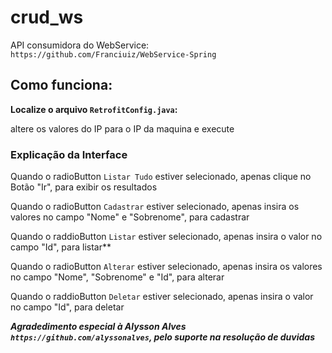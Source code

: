 # crud_ws
API consumidora do WebService:
`https://github.com/Franciuiz/WebService-Spring`


## Como funciona:
**Localize o arquivo `RetrofitConfig.java`:**

altere os valores do IP para o IP da maquina e execute



### Explicação da Interface
Quando o radioButton `Listar Tudo` estiver selecionado, apenas clique no Botão "Ir", para exibir os resultados

Quando o radioButton `Cadastrar` estiver selecionado, apenas insira os valores no campo "Nome" e "Sobrenome", para cadastrar

Quando o raddioButton `Listar` estiver selecionado, apenas insira o valor no campo "Id", para listar**

Quando o radioButton `Alterar` estiver selecionado, apenas insira os valores no campo "Nome", "Sobrenome" e "Id", para alterar

Quando o raddioButton `Deletar` estiver selecionado, apenas insira o valor no campo "Id", para deletar




***Agradedimento especial à Alysson Alves `https://github.com/alyssonalves`, pelo suporte na resolução de duvidas***
